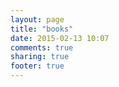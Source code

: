 ```yaml
---
layout: page
title: "books"
date: 2015-02-13 10:07
comments: true
sharing: true
footer: true
---
```

